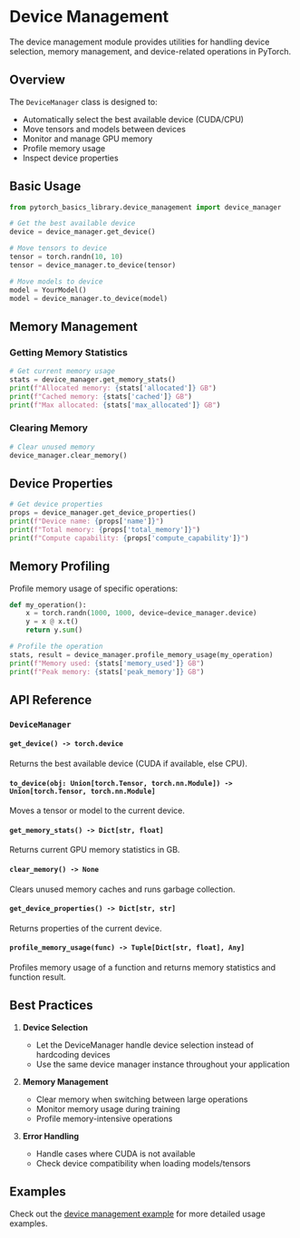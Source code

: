 # Device Management

The device management module provides utilities for handling device selection, memory management, and device-related operations in PyTorch.

## Overview

The `DeviceManager` class is designed to:
- Automatically select the best available device (CUDA/CPU)
- Move tensors and models between devices
- Monitor and manage GPU memory
- Profile memory usage
- Inspect device properties

## Basic Usage

```python
from pytorch_basics_library.device_management import device_manager

# Get the best available device
device = device_manager.get_device()

# Move tensors to device
tensor = torch.randn(10, 10)
tensor = device_manager.to_device(tensor)

# Move models to device
model = YourModel()
model = device_manager.to_device(model)
```

## Memory Management

### Getting Memory Statistics

```python
# Get current memory usage
stats = device_manager.get_memory_stats()
print(f"Allocated memory: {stats['allocated']} GB")
print(f"Cached memory: {stats['cached']} GB")
print(f"Max allocated: {stats['max_allocated']} GB")
```

### Clearing Memory

```python
# Clear unused memory
device_manager.clear_memory()
```

## Device Properties

```python
# Get device properties
props = device_manager.get_device_properties()
print(f"Device name: {props['name']}")
print(f"Total memory: {props['total_memory']}")
print(f"Compute capability: {props['compute_capability']}")
```

## Memory Profiling

Profile memory usage of specific operations:

```python
def my_operation():
    x = torch.randn(1000, 1000, device=device_manager.device)
    y = x @ x.t()
    return y.sum()

# Profile the operation
stats, result = device_manager.profile_memory_usage(my_operation)
print(f"Memory used: {stats['memory_used']} GB")
print(f"Peak memory: {stats['peak_memory']} GB")
```

## API Reference

### `DeviceManager`

#### `get_device() -> torch.device`
Returns the best available device (CUDA if available, else CPU).

#### `to_device(obj: Union[torch.Tensor, torch.nn.Module]) -> Union[torch.Tensor, torch.nn.Module]`
Moves a tensor or model to the current device.

#### `get_memory_stats() -> Dict[str, float]`
Returns current GPU memory statistics in GB.

#### `clear_memory() -> None`
Clears unused memory caches and runs garbage collection.

#### `get_device_properties() -> Dict[str, str]`
Returns properties of the current device.

#### `profile_memory_usage(func) -> Tuple[Dict[str, float], Any]`
Profiles memory usage of a function and returns memory statistics and function result.

## Best Practices

1. **Device Selection**
   - Let the DeviceManager handle device selection instead of hardcoding devices
   - Use the same device manager instance throughout your application

2. **Memory Management**
   - Clear memory when switching between large operations
   - Monitor memory usage during training
   - Profile memory-intensive operations

3. **Error Handling**
   - Handle cases where CUDA is not available
   - Check device compatibility when loading models/tensors

## Examples

Check out the [device management example](../examples/device_management_example.py) for more detailed usage examples. 